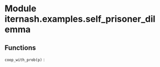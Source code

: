Module iternash.examples.self_prisoner_dilemma
==============================================

Functions
---------

    
`coop_with_prob(p)`
: